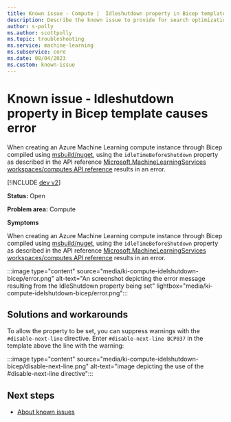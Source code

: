 ```yaml
---
title: Known issue - Compute |  Idleshutdown property in Bicep template causes error
description: Describe the known issue to provide for search optimization
author: s-polly
ms.author: scottpolly
ms.topic: troubleshooting  
ms.service: machine-learning
ms.subservice: core
ms.date: 08/04/2023
ms.custom: known-issue
---
```


# Known issue  - Idleshutdown property in Bicep template causes error

When creating an Azure Machine Learning compute instance through Bicep compiled using [msbuild/nuget](../../azure-resource-manager/bicep/msbuild-bicep-file.md), using the `idleTimeBeforeShutdown` property as described in the API reference [Microsoft.MachineLearningServices workspaces/computes API reference](/azure/templates/microsoft.machinelearningservices/workspaces/computes?pivots=deployment-language-bicep) results in an error.

 

[!INCLUDE [dev v2](../includes/machine-learning-dev-v2.md)]


**Status:** Open


**Problem area:** Compute

**Symptoms**

When creating an Azure Machine Learning compute instance through Bicep compiled using [msbuild/nuget](../../azure-resource-manager/bicep/msbuild-bicep-file.md), using the `idleTimeBeforeShutdown` property as described in the API reference [Microsoft.MachineLearningServices workspaces/computes API reference](/azure/templates/microsoft.machinelearningservices/workspaces/computes?pivots=deployment-language-bicep) results in an error.

:::image type="content" source="media/ki-compute-idelshutdown-bicep/error.png" alt-text="An screenshot depicting the error message resulting from the IdleShutdown property being set" lightbox="media/ki-compute-idelshutdown-bicep/error.png":::

## Solutions and workarounds

To allow the property to be set, you can suppress warnings with the `#disable-next-line` directive. Enter `#disable-next-line BCP037` in the template above the line with the warning: 

:::image type="content" source="media/ki-compute-idelshutdown-bicep/disable-next-line.png" alt-text="image depicting the use of the #disable-next-line directive":::

## Next steps

- [About known issues](azureml-known-issues.md)
